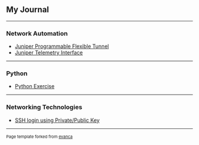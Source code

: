 ## My Journal

---

### Network Automation

- [Juniper Programmable Flexible Tunnel](https://github.com/tripathivinay82/jnpr-flex-route/)
- [Juniper Telemetry Interface](/JTI_gRPC_SSL)

---

### Python 

- [Python Exercise](https://github.com/tripathivinay82/MyPython/)

---

### Networking Technologies

- [SSH login using Private/Public Key](/ssh_login_key.md)


---
<p style="font-size:11px">Page template forked from <a href="https://github.com/evanca/quick-portfolio">evanca</a></p>
<!-- Remove above link if you don't want to attibute -->
